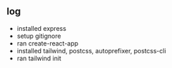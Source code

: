 



log
---

- installed express
- setup gitignore
- ran create-react-app
- installed tailwind, postcss, autoprefixer, postcss-cli
- ran tailwind init

